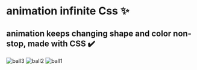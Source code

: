 # animation infinite Css ✨
## animation keeps changing shape and color non-stop, made with CSS ✔️
![ball3](https://user-images.githubusercontent.com/94203956/160708334-568a0e3d-1f5e-4aa9-942a-9709e5007572.PNG)
![ball2](https://user-images.githubusercontent.com/94203956/160708347-9d60ac5f-97f7-4abc-8c5a-f526ec919e26.PNG)
![ball1](https://user-images.githubusercontent.com/94203956/160708357-1b55432a-f876-4e13-afa9-d4ebfc47c282.PNG)
